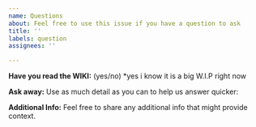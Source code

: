 ```yaml
---
name: Questions
about: Feel free to use this issue if you have a question to ask
title: ''
labels: question
assignees: ''

---
```


**Have you read the WIKI:**
(yes/no)  *yes i know it is a big W.I.P right now

**Ask away:**
 Use as much detail as you can to help us answer quicker:

**Additional Info:**
Feel free to share any additional info that might provide context.
